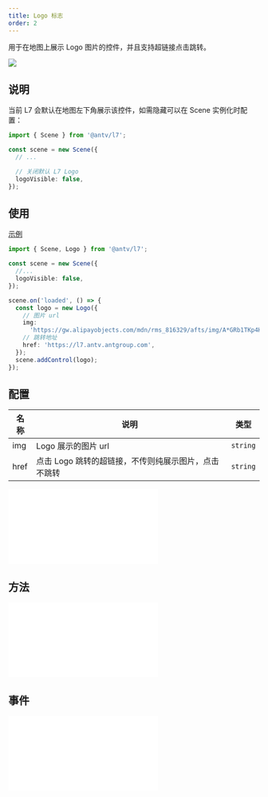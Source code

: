 ```yaml
---
title: Logo 标志
order: 2
---
```


用于在地图上展示 Logo 图片的控件，并且支持超链接点击跳转。

![](https://gw.alipayobjects.com/mdn/rms_816329/afts/img/A*CbdSRLizMLIAAAAAAAAAAAAAARQnAQ)

## 说明

当前 L7 会默认在地图左下角展示该控件，如需隐藏可以在 Scene 实例化时配置：

```ts
import { Scene } from '@antv/l7';

const scene = new Scene({
  // ...

  // 关闭默认 L7 Logo
  logoVisible: false,
});
```

## 使用

[示例](/examples/component/control#logo)

```ts
import { Scene, Logo } from '@antv/l7';

const scene = new Scene({
  //...
  logoVisible: false,
});

scene.on('loaded', () => {
  const logo = new Logo({
    // 图片 url
    img:
      'https://gw.alipayobjects.com/mdn/rms_816329/afts/img/A*GRb1TKp4HcMAAAAAAAAAAAAAARQnAQ',
    // 跳转地址
    href: 'https://l7.antv.antgroup.com',
  });
  scene.addControl(logo);
});
```

## 配置

| 名称 | 说明                                                 | 类型     |
| ---- | ---------------------------------------------------- | -------- |
| img  | Logo 展示的图片 url                                  | `string` |
| href | 点击 Logo 跳转的超链接，不传则纯展示图片，点击不跳转 | `string` |

<embed src="@/docs/common/control/api.md"></embed>

## 方法

<embed src="@/docs/common/control/method.md"></embed>

## 事件

<embed src="@/docs/common/control/event.md"></embed>
